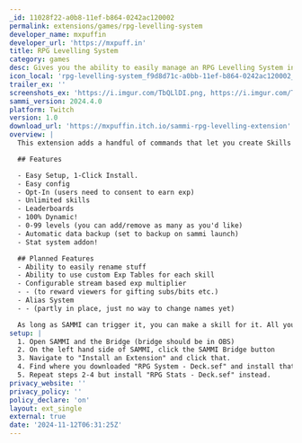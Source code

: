 ```yaml
---
_id: 11028f22-a0b8-11ef-b864-0242ac120002
permalink: extensions/games/rpg-levelling-system
developer_name: mxpuffin
developer_url: 'https://mxpuff.in'
title: RPG Levelling System
category: games
desc: Gives you the ability to easily manage an RPG Levelling System in SAMMI
icon_local: 'rpg-levelling-system_f9d8d71c-a0bb-11ef-b864-0242ac120002_icon.png'
trailer_ex: ''
screenshots_ex: 'https://i.imgur.com/TbQLlDI.png, https://i.imgur.com/T5Dpwmn.png, https://i.imgur.com/hznLgPT.png, https://i.imgur.com/2VNahn1.png'
sammi_version: 2024.4.0
platform: Twitch
version: 1.0
download_url: 'https://mxpuffin.itch.io/sammi-rpg-levelling-extension'
overview: |
  This extension adds a handful of commands that let you create Skills and let users level up skills (similar to RuneScape). All the commands dynamically update based on the skills you've added to make it an easy experience for you!

  ## Features

  - Easy Setup, 1-Click Install.
  - Easy config
  - Opt-In (users need to consent to earn exp)
  - Unlimited skills
  - Leaderboards
  - 100% Dynamic!
  - 0-99 levels (you can add/remove as many as you'd like) 
  - Automatic data backup (set to backup on sammi launch)
  - Stat system addon!

  ## Planned Features
  - Ability to easily rename stuff
  - Ability to use custom Exp Tables for each skill
  - Configurable stream based exp multiplier
  - - (to reward viewers for gifting subs/bits etc.)
  - Alias System
  - - (partly in place, just no way to change names yet)

  As long as SAMMI can trigger it, you can make a skill for it. All you need is the user_id from whatever triggered the button you want to add exp for.
setup: |
  1. Open SAMMI and the Bridge (bridge should be in OBS)
  2. On the left hand side of SAMMI, click the SAMMI Bridge button
  3. Navigate to "Install an Extension" and click that.
  4. Find where you downloaded "RPG System - Deck.sef" and install that. (It's important you install this one first and wait for it to finish initialising before installing the stats addon)
  5. Repeat steps 2-4 but install "RPG Stats - Deck.sef" instead.
privacy_website: ''
privacy_policy: ''
policy_declare: 'on'
layout: ext_single
external: true
date: '2024-11-12T06:31:25Z'
---
```


